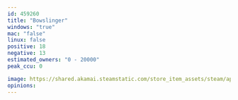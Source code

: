 ```yaml
---
id: 459260
title: "Bowslinger"
windows: "true"
mac: "false"
linux: false
positive: 18
negative: 13
estimated_owners: "0 - 20000"
peak_ccu: 0

image: https://shared.akamai.steamstatic.com/store_item_assets/steam/apps/459260/header.jpg?t=1460370547
opinions:
---
```

